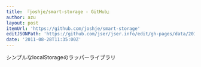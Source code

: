 ```yaml
---
title: 『joshje/smart-storage - GitHub』
author: azu
layout: post
itemUrl: 'https://github.com/joshje/smart-storage'
editJSONPath: 'https://github.com/jser/jser.info/edit/gh-pages/data/2011/08/index.json'
date: '2011-08-28T11:35:00Z'
---
```

シンプルなlocalStorageのラッパーライブラリ
